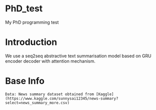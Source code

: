 # PhD_test
My PhD programming test

# Introduction
We use a seq2seq abstractive text summarisation model based on GRU encoder decoder with attention mechanism.

# Base Info
```
Data: News summary dataset obtained from [Kaggle](https://www.kaggle.com/sunnysai12345/news-summary?select=news_summary_more.csv)
